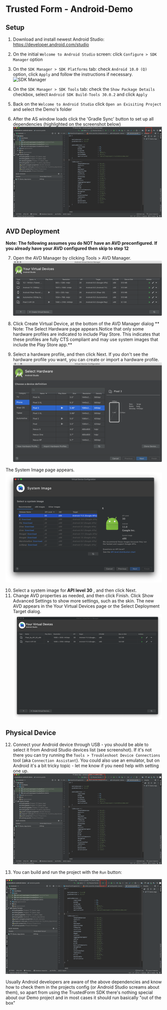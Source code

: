 # Trusted Form - Android-Demo

## Setup 

1. Download and install newest Android Studio: https://developer.android.com/studio
2. On the initial `Welcome to Android Studio` screen: click `Configure > SDK Manager` option
3. On the `SDK Manager > SDK Platforms` tab: check `Android 10.0 (Q)` option, click `Apply` and follow the instructions if necessary.
![SDK Manager](/images/1-avd-manager_2x.png)

4. On the `SDK Manager > SDK Tools` tab: check the `Show Package Details` checkbox, select `Android SDK Build-Tools 30.0.2` and click `Apply`
5. Back on the `Welcome to Android Studio` click `Open an Exisiting Project` and select the Demo's folder
6. After the AS window loads click the 'Gradle Sync' button to set up all dependencies (highlighted on the screenshot below)
![Gradle sync](/images/2-as-sync.png)

## AVD Deployment
**Note: The following assumes you do NOT have an AVD preconfigured. If you already have your AVD configured then skip to step 12**

7. Open the AVD Manager by clicking Tools > AVD Manager.
![Your AVDs](/images/3-avd-manager_2x.png)

8. Click Create Virtual Device, at the bottom of the AVD Manager dialog
   ** Note: The Select Hardware page appears.Notice that only some hardware profiles are indicated to include Play Store. This indicates that these profiles are fully CTS compliant and may use system images that include the Play Store app.**
9. Select a hardware profile, and then click Next. If you don't see the hardware profile you want, you can create or import a hardware profile.
![Create AVD](/images/4-avd-manager-device_2x.png)

  The System Image page appears.
![AVD System Image](/images/5-avd-system-image.png)

10. Select a system image for **API level 30** , and then click Next.
11. Change AVD properties as needed, and then click Finish.
    Click Show Advanced Settings to show more settings, such as the skin.
    The new AVD appears in the Your Virtual Devices page or the Select Deployment Target dialog.
![AVD](/images/6-avd-manager-system_2x.png)

## Physical Device

12. Connect your Android device through USB - you should be able to select it from Android Studio devices list (see screenshot). If it's not there you can try running the `Tools > Troubleshoot Device Connections` tool (aka `Connection Assistant`). You could also use an emulator, but on Android it's a bit tricky topic - let me know if you need help with setting one up.
![Physical Device](/images/7-as-physical-device.png)

13. You can build and run the project with the `Run` button:


![Run](/images/as-run.png)

Usually Android developers are aware of the above dependencies and know how to check them in the projects config (or Android Studio screams about them), so apart from using the TrustedForm SDK there's nothing special about our Demo project and in most cases it should run basically "out of the box"


